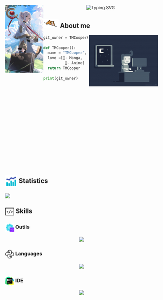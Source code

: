 <div align="center">
  <img src="./images/Frieren.jpeg" width="25%" align="left">
  <picture>
    <source align="top" media="(prefers-color-scheme: dark)" srcset="https://readme-typing-svg.herokuapp.com/?font=Fira+Code&pause=1000&color=00FFFF&multiline=true&random=false&width=435&center=true&lines=Hello+do+you+like+Frieren+?">
    <img align="top" src="https://readme-typing-svg.herokuapp.com/?font=Fira+Code&pause=1000&color=00FFFF&multiline=true&random=false&width=435&center=true&lines=Hello+do+you+like+Frieren+?" alt="Typing SVG" />
  </picture>
</div>



## <img src=.ressources/cat.gif width="50"> About me
<img src=".ressources/codingloop.gif" height="170vh" align="right">

```py
git_owner = TMCooper()

def TMCooper():
  name = "TMCooper",
  love =[🌸- Manga,
          🌸- Anime]
  return TMCooper

print(git_owner)
```

<div align="center">
  <images src="images/frieren_meme.gif" width="30%" align="right">

</div>
<br><br><br><br>
<!-- <pre align="center"></pre>-->
<br><br><br><br><br><br> 
<!-- <img src="./images/Fern.jpeg" width="35%" align="right"> -->

<br><br><br><br><br>

## <img src=ressources/stats.gif width="40" style="vertical-align: middle;"> Statistics </a>
<img height=200 align="center" src="https://streak-stats.demolab.com/?user=TMCooper&theme=blueberry-duo&hide_border=true&border_radius=5&locale=fr&mode=weekly&card_height=215" />
    
</picture>

## <img src=ressources/skills.gif width="30" style="vertical-align: middle;"> Skills

### <img src=ressources/systems.gif width="30" style="vertical-align: middle;"> Outils
<div align="center">
  <img src="https://skillicons.dev/icons?i=mysql,nodejs,github,git">
</div>

### <img src=ressources/python.gif width="30" style="vertical-align: middle;"> Languages
<div align="center">
  <img src="https://skillicons.dev/icons?i=python,">
</div>

### <img src=ressources/ides.gif width="30" style="vertical-align: middle;"> IDE
<div align="center">
  <img src="https://skillicons.dev/icons?i=vscode">
</div>
  


<!-- a ajouter les nouvelle image et pourquoi pas pour un genre de cool down qui change toute les 5mn ou quelque chose du genre pour pouvoir avoir une variation de gif et de l'image qui vont y être ajouter-->